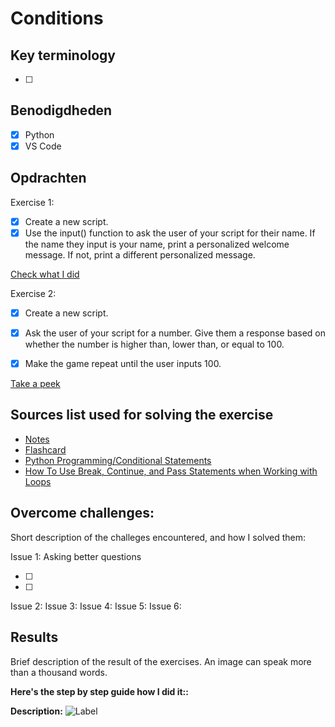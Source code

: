 # Conditions

## Key terminology

- [ ]

## Benodigdheden

- [x] Python
- [x] VS Code

## Opdrachten

Exercise 1:
- [x] Create a new script.
- [x] Use the input() function to ask the user of your script for their name. If the name they
input is your name, print a personalized welcome message. If not, print a different
personalized message.

[Check what I did]()

Exercise 2:
- [x] Create a new script.
- [x] Ask the user of your script for a number. Give them a response based on whether the
number is higher than, lower than, or equal to 100.
- [x] Make the game repeat until the user inputs 100.


[Take a peek]()

## Sources list used for solving the exercise

- [Notes]()
- [Flashcard]()
- [Python Programming/Conditional Statements](https://en.wikibooks.org/wiki/Python_Programming/Conditional_Statements)
- [How To Use Break, Continue, and Pass Statements when Working with Loops](https://cuny.manifoldapp.org/read/how-to-code-in-python-3/section/8adf4bec-a6ca-4a11-8c8d-4cf4052d5ac4)

## Overcome challenges:

Short description of the challeges encountered, and how I solved them:

Issue 1: Asking better questions

- [ ]
- [ ]

Issue 2:
Issue 3:
Issue 4:
Issue 5:
Issue 6:

## Results

Brief description of the result of the exercises. An image can speak more than a thousand words.

**Here's the step by step guide how I did it::**

**Description:**
![Label]()
